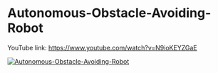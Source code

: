 # Autonomous-Obstacle-Avoiding-Robot

YouTube link: https://www.youtube.com/watch?v=N9ioKEYZGaE

[![Autonomous-Obstacle-Avoiding-Robot](https://img.youtube.com/vi/N9ioKEYZGaE/0.jpg)](https://www.youtube.com/watch?v=N9ioKEYZGaE)
